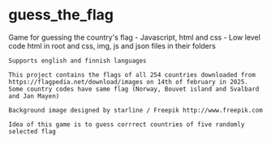 # guess_the_flag
 Game for guessing the country's flag - Javascript, html and css - Low level code
 html in root and css, img, js and json files in their folders

    Supports english and finnish languages

    This project contains the flags of all 254 countries downloaded from https://flagpedia.net/download/images on 14th of february in 2025. Some country codes have same flag (Norway, Bouvet island and Svalbard and Jan Mayen)

    Background image designed by starline / Freepik http://www.freepik.com

    Idea of this game is to guess corrrect countries of five randomly selected flag

